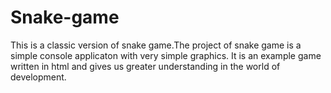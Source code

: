 # Snake-game
This is a classic version of snake game.The project of snake game is a simple console applicaton with very simple graphics. It is an example game written in html and gives us greater understanding in the world of development.
